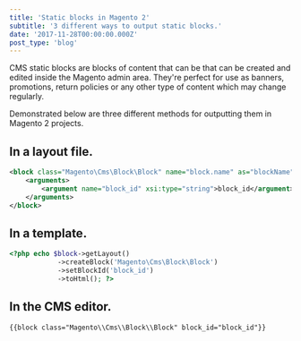 ```yaml
---
title: 'Static blocks in Magento 2'
subtitle: '3 different ways to output static blocks.'
date: '2017-11-28T00:00:00.000Z'
post_type: 'blog'
---
```


CMS static blocks are blocks of content that can be that can be created and edited inside the Magento admin area. They're perfect for use as banners, promotions, return policies or any other type of content which may change regularly.

Demonstrated below are three different methods for outputting them in Magento 2 projects.

## In a layout file.

```xml
<block class="Magento\Cms\Block\Block" name="block.name" as="blockName">
    <arguments>
        <argument name="block_id" xsi:type="string">block_id</argument>
    </arguments>
</block>
```

## In a template.

```php
<?php echo $block->getLayout()
            ->createBlock('Magento\Cms\Block\Block')
            ->setBlockId('block_id')
            ->toHtml(); ?>
```

## In the CMS editor.

```
{{block class="Magento\\Cms\\Block\\Block" block_id="block_id"}}
```
